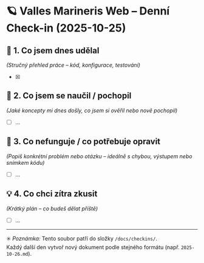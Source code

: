 # 🪐 Valles Marineris Web – Denní Check-in (2025-10-25)

## 🧱 1. Co jsem dnes udělal
_(Stručný přehled práce – kód, konfigurace, testování)_

- [x] 

## 🧩 2. Co jsem se naučil / pochopil
_(Jaké koncepty mi dnes došly, co jsem si ověřil nebo nově pochopil)_

- [ ] ...

## 🐛 3. Co nefunguje / co potřebuje opravit
_(Popiš konkrétní problém nebo otázku – ideálně s chybou, výstupem nebo snímkem kódu)_

- [ ] ...

## 💡 4. Co chci zítra zkusit
_(Krátký plán – co budeš dělat příště)_

- [ ] ...

---

✳️ *Poznámka:* Tento soubor patří do složky `/docs/checkins/`.  
Každý další den vytvoř nový dokument podle stejného formátu (např. `2025-10-26.md`).
